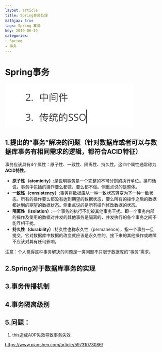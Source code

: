 ```yaml
---
layout: article
title: Spring事务处理
mathjax: true
tags: Spring 事务
key: 2019-06-19
categories:
- Spring
- 事务
---
```

# Spring事务

![image-20210406141618700](2019-06-19-spring-shiwu.assets/image-20210406141618700.png)

## 1.提出的“事务”解决的问题（针对数据库或者可以与数据库事务有相同需求的逻辑，都符合ACID特征）
事务应该具有4个属性：原子性、一致性、隔离性、持久性。这四个属性通常称为**ACID特性**。

- **原子性（atomicity）**:是说明事务是一个完整的不可分割的执行单位。换句话说，事务中包括的操作要么都做，要么都不做。侧重点说的是整体。
- **一致性（consistency）**:事务将数据库从一种一致状态转变为下一种一致状态。所有的操作要么都没有达到期望的数据状态，要么所有的操作之后的数据都达到的期望的数据状态。侧重点说的是所有操作修改数据的状态。
- **隔离性（isolation）**:一个事务的执行不能被其他事务干扰。即一个事务内部的操作及使用的数据对并发的其他事务是隔离的，并发执行的各个事务之间不能互相干扰。
- **持久性（durability）**:持久性也称永久性（permanence），指一个事务一旦提交，它对数据库中数据的改变就应该是永久性的。接下来的其他操作或故障不应该对其有任何影响。

注意：个人觉得这种事务解决的问题是一类问题不只限于数据库的“事务”需求。

## 2.Spring对于数据库事务的实现

## 3.事务传播机制



## 4.事务隔离级别

## 5.问题：

1. this造成AOP失效导致事务失效

https://www.pianshen.com/article/59731073086/

## 

